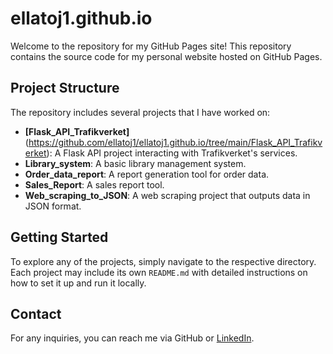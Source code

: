 # ellatoj1.github.io

Welcome to the repository for my GitHub Pages site! This repository contains the source code for my personal website hosted on GitHub Pages.

## Project Structure

The repository includes several projects that I have worked on:

- **[Flask_API_Trafikverket]** (https://github.com/ellatoj1/ellatoj1.github.io/tree/main/Flask_API_Trafikverket): A Flask API project interacting with Trafikverket's services.
- **Library_system**: A basic library management system.
- **Order_data_report**: A report generation tool for order data.
- **Sales_Report**: A sales report tool.
- **Web_scraping_to_JSON**: A web scraping project that outputs data in JSON format.

## Getting Started

To explore any of the projects, simply navigate to the respective directory. Each project may include its own `README.md` with detailed instructions on how to set it up and run it locally.

## Contact

For any inquiries, you can reach me via GitHub or [LinkedIn](https://www.linkedin.com/in/ellatojit/).

